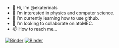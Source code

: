 - 👋 Hi, I’m @ekaterinats
- 👀 I’m interested in physics and computer science.
- 🌱 I’m currently learning how to use github.
- 💞️ I’m looking to collaborate on atoMEC.
- 📫 How to reach me...

<!---
ekaterinats/ekaterinats is a ✨ special ✨ repository because its `README.md` (this file) appears on your GitHub profile.
You can click the Preview link to take a look at your changes.
--->

[![Binder](https://mybinder.org/badge_logo.svg)](https://mybinder.org/v2/gh/ekaterinats/atoMEC/Jupyter-notebooks)
[![Binder](https://mybinder.org/badge_logo.svg)](https://mybinder.org/v2/gh/ekaterinats/atoMEC/Jupyter-notebooks?filepath=Notebooks)

